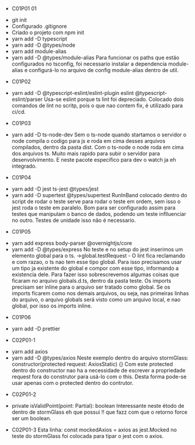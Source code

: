 * C01P01 01
- git init
- Configurado .gitignore
- Criado o projeto com npm init
- yarn add -D typescript
- yarn add -D @types/node 
- yarn add module-alias 
- yarn add -D @types/module-alias
Para funcionar os paths que estão configurados no tsconfig, foi necessario instalar a dependencia module-alias e configurá-lo
no arquivo de config module-alias dentro de util.

* C01P02
- yarn add -D @typescript-eslint/eslint-plugin eslint @typescript-eslint/parser
Usa-se eslint porque ts lint foi depreciado.
Colocado dois comandos de lint no scritp, pois o que nao contem fix, é utilizado para ci/cd.

* C01P03
- yarn add -D ts-node-dev
Sem o ts-node quando startamos o servidor o node compila o codigo para js e roda em cima desses arquivos compilados, 
dentro da pasta dist. Com o ts-node o node roda em cima dos arquivos ts. Muito mais rapido para subir o servidor
para desenvolvimento. E neste pacote especifico para dev o watch ja eh integrado.

* C01P04
- yarn add -D jest ts-jest @types/jest
- yarn add -D supertest @types/supertest
RunInBand colocado dentro do script de rodar o teste serve para rodar o teste em ordem, sem isso o jest roda o teste em paralelo.
Bom para ser configurado assim para testes que manipulam o banco de dados, podendo um teste inflluenciar no outro. Testes de unidade
isso não é necessario.

* C01P05
- yarn add express body-parser @overnightjs/core
- yarn add -D @types/express
No teste e no setup do jest inserimos um elemento global para o ts. ->global.testRequest - O lint fica reclamando e com razao, o ts nao tem esse tipo global. Para isso precisamos usar um tipo ja existente do global e compor com esse tipo, informando a existencia dele. Para fazer isso
sobrescrevemos algumas coisas que ficaram no arquivo globals.d.ts, dentro da pasta teste. Os imports precisam ser inline para o arquivo ser
tratado como global. Se os imports ficarem como nos demais arquivos, ou seja, nas primeiras linhas do arquivo, o arquivo globals será
visto como um arquivo local, e nao global, por isso os imports inline.

* C01P06
- yarn add -D prettier

* C02P01-1
- yarn add axios
- yarn add -D @types/axios
Neste exemplo dentro do arquivo stormGlass:
constructor(protected request: AxiosStatic) {}
Com este protected dentro do constructor nao ha a necessidade de escrever a propriedade request fora do construtor para usá-lo com o this.
Desta forma pode-se usar apenas com o protected dentro do contrutor.

* C02P01-2
- private isValidPoint(point: Partial<StormGlassPoint>): boolean 
Interessante neste étodo de dentro de stormGlass eh que possui !! que fazz com que o retorno force ser um boolean.

* C02P01-3
Esta linha: const mockedAxios = axios as jest.Mocked<typeof axios> no teste do stormGlass foi colocada para tipar o jest com o axios.